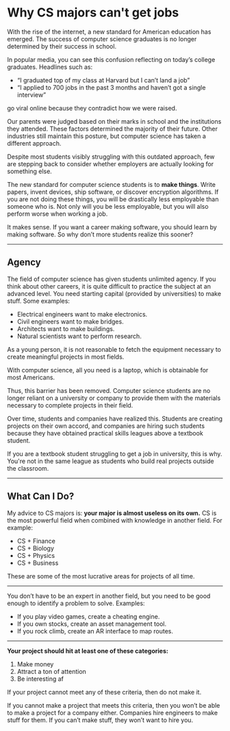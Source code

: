 # Why CS majors can't get jobs

With the rise of the internet, a new standard for American education has emerged. The success of computer science graduates is no longer determined by their success in school. 

In popular media, you can see this confusion reflecting on today’s college graduates. Headlines such as:

- “I graduated top of my class at Harvard but I can’t land a job”
- “I applied to 700 jobs in the past 3 months and haven’t got a single interview”

go viral online because they contradict how we were raised.

Our parents were judged based on their marks in school and the institutions they attended. These factors determined the majority of their future. Other industries still maintain this posture, but computer science has taken a different approach.

Despite most students visibly struggling with this outdated approach, few are stepping back to consider whether employers are actually looking for something else.

The new standard for computer science students is to **make things**. Write papers, invent devices, ship software, or discover encryption algorithms. If you are not doing these things, you will be drastically less employable than someone who is. Not only will you be less employable, but you will also perform worse when working a job.

It makes sense. If you want a career making software, you should learn by making software. So why don’t more students realize this sooner?

---

## **Agency**

The field of computer science has given students unlimited agency. If you think about other careers, it is quite difficult to practice the subject at an advanced level. You need starting capital (provided by universities) to make stuff. Some examples:

- Electrical engineers want to make electronics.
- Civil engineers want to make bridges.
- Architects want to make buildings.
- Natural scientists want to perform research.

As a young person, it is not reasonable to fetch the equipment necessary to create meaningful projects in most fields. 

With computer science, all you need is a laptop, which is obtainable for most Americans. 

Thus, this barrier has been removed. Computer science students are no longer reliant on a university or company to provide them with the materials necessary to complete projects in their field.

Over time, students and companies have realized this. Students are creating projects on their own accord, and companies are hiring such students because they have obtained practical skills leagues above a textbook student.

If you are a textbook student struggling to get a job in university, this is why. You're not in the same league as students who build real projects outside the classroom.

---

## **What Can I Do?**

My advice to CS majors is: **your major is almost useless on its own.** CS is the most powerful field when combined with knowledge in another field. For example:

- CS + Finance  
- CS + Biology  
- CS + Physics  
- CS + Business  

These are some of the most lucrative areas for projects of all time. 

---

You don’t have to be an expert in another field, but you need to be good enough to identify a problem to solve. Examples:

- If you play video games, create a cheating engine.  
- If you own stocks, create an asset management tool.  
- If you rock climb, create an AR interface to map routes.  

---

**Your project should hit at least one of these categories:**

1. Make money  
2. Attract a ton of attention  
3. Be interesting af

If your project cannot meet any of these criteria, then do not make it.

If you cannot make a project that meets this criteria, then you won’t be able to make a project for a company either. Companies hire engineers to make stuff for them. If you can’t make stuff, they won’t want to hire you.
